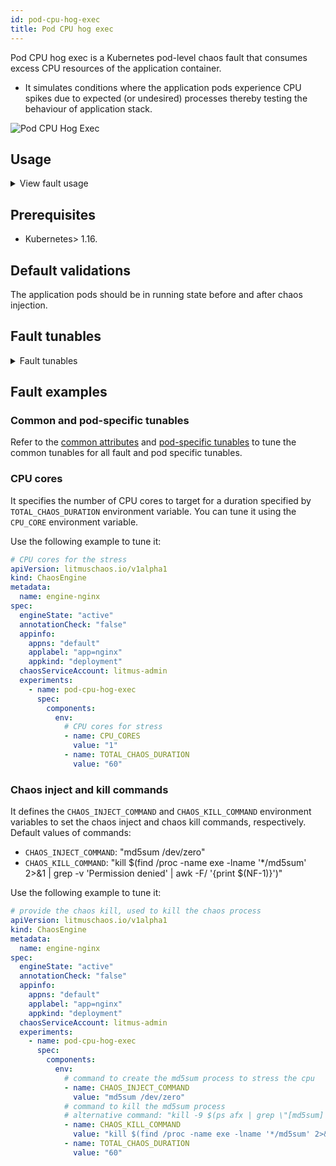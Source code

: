 ```yaml
---
id: pod-cpu-hog-exec
title: Pod CPU hog exec
---
```


Pod CPU hog exec is a Kubernetes pod-level chaos fault that consumes excess CPU resources of the application container.
- It simulates conditions where the application pods experience CPU spikes due to expected (or undesired) processes thereby testing the behaviour of application stack.

![Pod CPU Hog Exec](./static/images/pod-stress.png)


## Usage
<details>
<summary>View fault usage</summary>
<div>
Disk Pressure or CPU hogs is another very common and frequent scenario we find in kubernetes applications that can result in the eviction of the application replica and impact its delivery. Such scenarios that can still occur despite whatever availability aids K8s provides. These problems are generally referred to as "Noisy Neighbor"  problems.

Injecting a rogue process into a target container, we starve the main microservice process (typically pid 1) of the resources allocated to it (where limits are defined) causing slowness in application traffic or in other cases unrestrained use can cause node to exhaust resources leading to eviction of all pods. So this category of chaos fault helps to build the immunity of the application undergoing any such stress scenario.
</div>
</details>

## Prerequisites

- Kubernetes> 1.16.


## Default validations

The application pods should be in running state before and after chaos injection.


## Fault tunables
<details>
    <summary>Fault tunables</summary>
    <h2>Optional fields</h2>
    <table>
      <tr>
        <th> Variables </th>
        <th> Description </th>
        <th> Notes </th>
      </tr>
      <tr>
        <td> CPU_CORES </td>
        <td> Number of the CPU cores subjected to CPU stress </td>
        <td> Default to 1 </td>
      </tr>
      <tr>
        <td> TOTAL_CHAOS_DURATION </td>
        <td> The time duration for chaos insertion (seconds) </td>
        <td> Default to 60s </td>
      </tr>
      <tr>
        <td> TARGET_PODS </td>
        <td> Comma separated list of application pod name subjected to pod CPU hog chaos</td>
        <td> If not provided, it will select target pods randomly based on provided appLabels</td>
      </tr> 
      <tr> 
        <td> TARGET_CONTAINER </td>
        <td> Name of the target container under chaos </td>
        <td> If not provided, it will select the first container of the target pod </td>
      </tr> 
      <tr>
        <td> PODS_AFFECTED_PERC </td>
        <td> The Percentage of total pods to target </td>
        <td> Defaults to 0 (corresponds to 1 replica), provide numeric value only </td>
      </tr>
      <tr>
        <td> CHAOS_INJECT_COMMAND </td>
        <td> The command to inject the CPU chaos </td>
        <td> Default to <code>md5sum /dev/zero</code> </td>
      </tr>
      <tr>
        <td> CHAOS_KILL_COMMAND </td>
        <td> The command to kill the chaos process</td>
        <td> Default to <code>kill $(find /proc -name exe -lname '*/md5sum' 2>&1 | grep -v 'Permission denied' | awk -F/ '&#123;print $(NF-1)&#125;')</code>. Another useful one that generally works (in case the default doesn't) is <code>kill -9 $(ps afx | grep \"[md5sum] /dev/zero\" | awk '&#123;print $1&#125;' | tr '\n' ' ')</code>. In case neither works, please check whether the target pod's base image offers a shell. If yes, identify appropriate shell command to kill the chaos process. </td>
      </tr>
      <tr>
        <td> RAMP_TIME </td>
        <td> Period to wait before injection of chaos in sec </td>
        <td> For example, 30 </td>
      </tr>
      <tr>
        <td> SEQUENCE </td>
        <td> It defines sequence of chaos execution for multiple target pods </td>
        <td> Default value: parallel. Supported: serial, parallel </td>
      </tr>
    </table>
</details>

## Fault examples

### Common and pod-specific tunables
Refer to the [common attributes](../../common-tunables-for-all-faults) and [pod-specific tunables](./common-tunables-for-pod-faults) to tune the common tunables for all fault and pod specific tunables.

### CPU cores

It specifies the number of CPU cores to target for a duration specified by `TOTAL_CHAOS_DURATION` environment variable. You can tune it using the `CPU_CORE` environment variable. 

Use the following example to tune it:

[embedmd]: # "./static/manifests/pod-cpu-hog-exec/cpu-cores.yaml yaml"

```yaml
# CPU cores for the stress
apiVersion: litmuschaos.io/v1alpha1
kind: ChaosEngine
metadata:
  name: engine-nginx
spec:
  engineState: "active"
  annotationCheck: "false"
  appinfo:
    appns: "default"
    applabel: "app=nginx"
    appkind: "deployment"
  chaosServiceAccount: litmus-admin
  experiments:
    - name: pod-cpu-hog-exec
      spec:
        components:
          env:
            # CPU cores for stress
            - name: CPU_CORES
              value: "1"
            - name: TOTAL_CHAOS_DURATION
              value: "60"
```

### Chaos inject and kill commands

It defines the `CHAOS_INJECT_COMMAND` and `CHAOS_KILL_COMMAND` environment variables to set the chaos inject and chaos kill commands, respectively.
Default values of commands:

- `CHAOS_INJECT_COMMAND`: "md5sum /dev/zero"
- `CHAOS_KILL_COMMAND`: "kill $(find /proc -name exe -lname '\*/md5sum' 2>&1 | grep -v 'Permission denied' | awk -F/ '{print $(NF-1)}')"

Use the following example to tune it:

[embedmd]: # "./static/manifests/pod-cpu-hog-exec/inject-and-kill-commands.yaml yaml"

```yaml
# provide the chaos kill, used to kill the chaos process
apiVersion: litmuschaos.io/v1alpha1
kind: ChaosEngine
metadata:
  name: engine-nginx
spec:
  engineState: "active"
  annotationCheck: "false"
  appinfo:
    appns: "default"
    applabel: "app=nginx"
    appkind: "deployment"
  chaosServiceAccount: litmus-admin
  experiments:
    - name: pod-cpu-hog-exec
      spec:
        components:
          env:
            # command to create the md5sum process to stress the cpu
            - name: CHAOS_INJECT_COMMAND
              value: "md5sum /dev/zero"
            # command to kill the md5sum process
            # alternative command: "kill -9 $(ps afx | grep \"[md5sum] /dev/zero\" | awk '{print$1}' | tr '\n' ' ')"
            - name: CHAOS_KILL_COMMAND
              value: "kill $(find /proc -name exe -lname '*/md5sum' 2>&1 | grep -v 'Permission denied' | awk -F/ '{print $(NF-1)}')"
            - name: TOTAL_CHAOS_DURATION
              value: "60"
```
